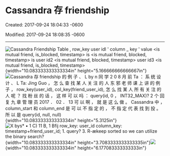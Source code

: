 # Cassandra 存 friendship

Created: 2017-09-24 18:04:33 -0600

Modified: 2017-09-24 18:08:35 -0600

---

![Cassandra Friendship Table , row_key user idl ' column _ key <friend user id2> ' value <is mutual friend, is_blocked, timestamp> is <friend user id3> <is mutual friend, blocked, timestamp> is user id2 <friend user idl> <is mutual friend, blocked, timestamp> user id3 <friend user idl> <is mutual friend, is_blocked, timestamp> ](../../media/Example-User-System-Cassandra-存-friendship-image1.png){width="10.083333333333334in" height="5.166666666666667in"}![Cassandra 存 friendship 的 例 子 、 L by n 同 学 2 0 8 月 前 Ta ： 系 统 设 计 、 L Ta: Jing Guo ， 怎 么 查 找 某 人 关 注 的 人 东 邪 老 师 课 上 讲 的 例 子 ， row_key(user_id), col_key(friend_user_id), 怎 么 找 某 人 所 有 关 注 的 人 呢 ？ 找 粉 丝 的 话 ， 这 样 可 以 吗 ： query(id, 0 ， INT32_MAX)? 2 个 回 复 九 章 管 理 员 2017 ． 02 ． 13 可 以 啊 ， 就 是 这 么 做 。 Cassandra 中 ， column_start 和 column_end 是 可 以 不 指 定 的 ， 不 指 定 代 表 找 到 投 。 所 以 是 query(id, null, null) ](../../media/Example-User-System-Cassandra-存-friendship-image2.png){width="10.083333333333334in" height="5.3125in"}![X bys* • 1 C) 11 B, 1 Bfij row_key: user_id column_key: timestamp+friend_user_id; 1. query? 3. R-ækeep sorted so we can utilize the binary search? ](../../media/Example-User-System-Cassandra-存-friendship-image3.png){width="10.083333333333334in" height="3.7083333333333335in"}![](../../media/Example-User-System-Cassandra-存-friendship-image4.png){width="10.083333333333334in" height="6.177083333333333in"}




